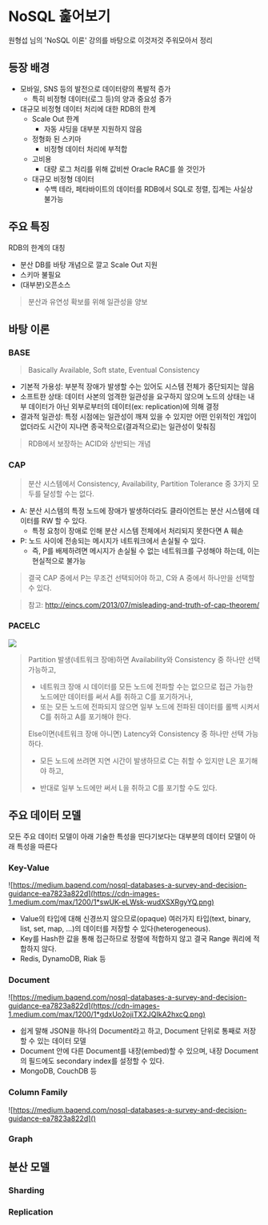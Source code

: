 # NoSQL 훑어보기

원형섭 님의 'NoSQL 이론' 강의를 바탕으로 이것저것 주워모아서 정리

## 등장 배경

- 모바일, SNS 등의 발전으로 데이터량의 폭발적 증가
  - 특히 비정형 데이터(로그 등)의 양과 중요성 증가
- 대규모 비정형 데이터 처리에 대한 RDB의 한계
  - Scale Out 한계
    - 자동 샤딩을 대부분 지원하지 않음
  - 정형화 된 스키마
    - 비정형 데이터 처리에 부적합
  - 고비용
    - 대량 로그 처리를 위해 값비싼 Oracle RAC를 쓸 것인가
  - 대규모 비정형 데이터
    - 수백 테라, 페타바이트의 데이터를 RDB에서 SQL로 정렬, 집계는 사실상 불가능

## 주요 특징

RDB의 한계의 대칭

- 분산 DB를 바탕 개념으로 깔고 Scale Out 지원
- 스키마 불필요
- (대부분)오픈소스

>분산과 유연성 확보를 위해 일관성을 양보

## 바탕 이론

### BASE

> Basically Available, Soft state, Eventual Consistency

- 기본적 가용성: 부분적 장애가 발생할 수는 있어도 시스템 전체가 중단되지는 않음
- 소프트한 상태: 데이터 사본의 엄격한 일관성을 요구하지 않으며 노드의 상태는 내부 데이터가 아닌 외부로부터의 데이터(ex: replication)에 의해 결정
- 결과적 일관성: 특정 시점에는 일관성이 깨져 있을 수 있지만 어떤 인위적인 개입이 없더라도 시간이 지나면 종국적으로(결과적으로)는 일관성이 맞춰짐

>RDB에서 보장하는 ACID와 상반되는 개념

### CAP

> 분산 시스템에서 Consistency, Availability, Partition Tolerance 중 3가지 모두를 달성할 수는 없다.

- A: 분산 시스템의 특정 노드에 장애가 발생하더라도 클라이언트는 분산 시스템에 데이터를 RW 할 수 있다.
  - 특정 요청이 장애로 인해 분산 시스템 전체에서 처리되지 못한다면 A 훼손
- P: 노드 사이에 전송되는 메시지가 네트워크에서 손실될 수 있다.
  - 즉, P를 배제하려면 메시지가 손실될 수 없는 네트워크를 구성해야 하는데, 이는 현실적으로 불가능

>결국 CAP 중에서 P는 무조건 선택되어야 하고, C와 A 중에서 하나만을 선택할 수 있다.

>참고: http://eincs.com/2013/07/misleading-and-truth-of-cap-theorem/

### PACELC

![](https://i.stack.imgur.com/lV2pB.png)

> Partition 발생(네트워크 장애)하면 Availability와 Consistency 중 하나만 선택 가능하고,
>- 네트워크 장애 시 데이터를 모든 노드에 전파할 수는 없으므로 접근 가능한 노드에만 데이터를 써서 A를 취하고 C를 포기하거나,
>- 또는 모든 노드에 전파되지 않으면 일부 노드에 전파된 데이터를 롤백 시켜서 C를 취하고 A를 포기해야 한다.
>
> Else이면(네트워크 장애 아니면) Latency와 Consistency 중 하나만 선택 가능하다.
>- 모든 노드에 쓰려면 지연 시간이 발생하므로 C는 취할 수 있지만 L은 포기해야 하고,
>
>- 반대로 일부 노드에만 써서 L을 취하고 C를 포기할 수도 있다.

## 주요 데이터 모델

모든 주요 데이터 모델이 아래 기술한 특성을 띤다기보다는 대부분의 데이터 모델이 아래 특성을 따른다

### Key-Value

![https://medium.baqend.com/nosql-databases-a-survey-and-decision-guidance-ea7823a822d](https://cdn-images-1.medium.com/max/1200/1*swUK-eLWsk-wudXSXRgyYQ.png)

- Value의 타입에 대해 신경쓰지 않으므로(opaque) 여러가지 타입(text, binary, list, set, map, ...)의 데이터를 저장할 수 있다(heterogeneous).
- Key를 Hash한 값을 통해 접근하므로 정렬에 적합하지 않고 결국 Range 쿼리에 적합하지 않다.
- Redis, DynamoDB, Riak 등

### Document

![https://medium.baqend.com/nosql-databases-a-survey-and-decision-guidance-ea7823a822d](https://cdn-images-1.medium.com/max/1200/1*gdxUo2ojiTX2JQIkA2hxcQ.png)

- 쉽게 말해 JSON을 하나의 Document라고 하고, Document 단위로 통째로 저장할 수 있는 데이터 모델
- Document 안에 다른 Document를 내장(embed)할 수 있으며, 내장 Document의 필드에도 secondary index를 설정할 수 있다.
- MongoDB, CouchDB 등

### Column Family

![https://medium.baqend.com/nosql-databases-a-survey-and-decision-guidance-ea7823a822d]()


### Graph


## 분산 모델

### Sharding


### Replication




